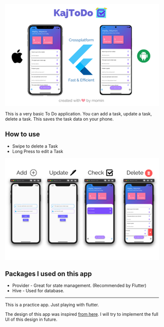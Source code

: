 <p align="center">
<img src="docs/hero.png" alt="hero image">
<p>

This is a very basic To Do application. You can add a task, update a task, delete a task. This saves the task data on your phone.

## How to use
- Swipe to delete a Task
- Long Press to edit a Task

<p align="center">
<img src="docs/canDo.png" alt="Can Do Delete, Update, Add, Check">
<p>

## Packages I used on this app
- Provider - Great for state management. (Recommended by Flutter)
- Hive - Used for database.

<hr>
<p> This is a practice app. Just playing with flutter.</p>
<p> The design of this app was inspired <a href="https://dribbble.com/shots/13998970-Simple-Task-App">from here</a>. I will try to implement the full UI of this design in future.</p>
